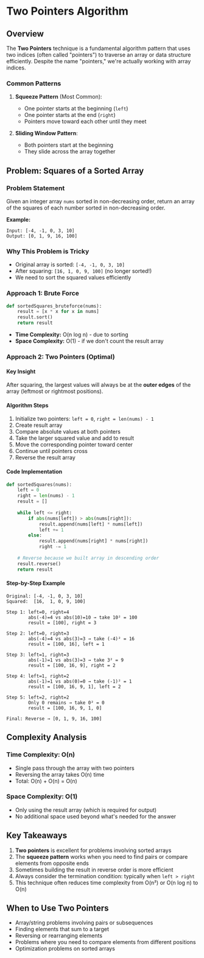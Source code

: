 # Two Pointers Algorithm

## Overview

The **Two Pointers** technique is a fundamental algorithm pattern that uses two indices (often called "pointers") to traverse an array or data structure efficiently. Despite the name "pointers," we're actually working with array indices.

### Common Patterns

1. **Squeeze Pattern** (Most Common):
    - One pointer starts at the beginning (`left`)
    - One pointer starts at the end (`right`)
    - Pointers move toward each other until they meet

2. **Sliding Window Pattern**:
    - Both pointers start at the beginning
    - They slide across the array together

## Problem: Squares of a Sorted Array

### Problem Statement
Given an integer array `nums` sorted in non-decreasing order, return an array of the squares of each number sorted in non-decreasing order.

**Example:**
```
Input: [-4, -1, 0, 3, 10]
Output: [0, 1, 9, 16, 100]
```

### Why This Problem is Tricky
- Original array is sorted: `[-4, -1, 0, 3, 10]`
- After squaring: `[16, 1, 0, 9, 100]` (no longer sorted!)
- We need to sort the squared values efficiently

### Approach 1: Brute Force
```python
def sortedSquares_bruteforce(nums):
    result = [x * x for x in nums]
    result.sort()
    return result
```
- **Time Complexity:** O(n log n) - due to sorting
- **Space Complexity:** O(1) - if we don't count the result array

### Approach 2: Two Pointers (Optimal)

#### Key Insight
After squaring, the largest values will always be at the **outer edges** of the array (leftmost or rightmost positions).

#### Algorithm Steps
1. Initialize two pointers: `left = 0`, `right = len(nums) - 1`
2. Create result array
3. Compare absolute values at both pointers
4. Take the larger squared value and add to result
5. Move the corresponding pointer toward center
6. Continue until pointers cross
7. Reverse the result array

#### Code Implementation
```python
def sortedSquares(nums):
    left = 0
    right = len(nums) - 1
    result = []
    
    while left <= right:
        if abs(nums[left]) > abs(nums[right]):
            result.append(nums[left] * nums[left])
            left += 1
        else:
            result.append(nums[right] * nums[right])
            right -= 1
    
    # Reverse because we built array in descending order
    result.reverse()
    return result
```

#### Step-by-Step Example
```
Original: [-4, -1, 0, 3, 10]
Squared:  [16,  1, 0, 9, 100]

Step 1: left=0, right=4
        abs(-4)=4 vs abs(10)=10 → take 10² = 100
        result = [100], right = 3

Step 2: left=0, right=3  
        abs(-4)=4 vs abs(3)=3 → take (-4)² = 16
        result = [100, 16], left = 1

Step 3: left=1, right=3
        abs(-1)=1 vs abs(3)=3 → take 3² = 9
        result = [100, 16, 9], right = 2

Step 4: left=1, right=2
        abs(-1)=1 vs abs(0)=0 → take (-1)² = 1
        result = [100, 16, 9, 1], left = 2

Step 5: left=2, right=2
        Only 0 remains → take 0² = 0
        result = [100, 16, 9, 1, 0]

Final: Reverse → [0, 1, 9, 16, 100]
```

## Complexity Analysis

### Time Complexity: O(n)
- Single pass through the array with two pointers
- Reversing the array takes O(n) time
- Total: O(n) + O(n) = O(n)

### Space Complexity: O(1)
- Only using the result array (which is required for output)
- No additional space used beyond what's needed for the answer

## Key Takeaways

1. **Two pointers** is excellent for problems involving sorted arrays
2. The **squeeze pattern** works when you need to find pairs or compare elements from opposite ends
3. Sometimes building the result in reverse order is more efficient
4. Always consider the termination condition: typically when `left > right`
5. This technique often reduces time complexity from O(n²) or O(n log n) to O(n)

## When to Use Two Pointers

- Array/string problems involving pairs or subsequences
- Finding elements that sum to a target
- Reversing or rearranging elements
- Problems where you need to compare elements from different positions
- Optimization problems on sorted arrays